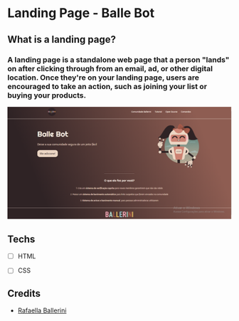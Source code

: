 # Landing Page - Balle Bot

## What is a landing page?

### A landing page is a standalone web page that a person "lands" on after clicking through from an email, ad, or other digital location. Once they're on your landing page, users are encouraged to take an action, such as joining your list or buying your products.

<img src="./assets/Example.png" alt="Exemplo">

## Techs
* [ ] HTML

* [ ] CSS

## Credits
* <a href="https://github.com/rafaballerini?tab=overview&from=2022-01-01&to=2022-01-16">Rafaella Ballerini</a>